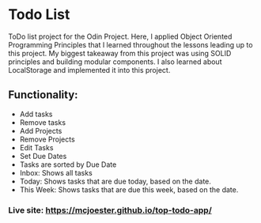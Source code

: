 # Todo List 

ToDo list project for the Odin Project. Here, I applied Object Oriented Programming Principles that I learned throughout the lessons leading up to this project. My biggest takeaway from this project was using SOLID principles and building modular components. I also learned about LocalStorage and implemented it into this project.

## Functionality:
- Add tasks
- Remove tasks
- Add Projects
- Remove Projects
- Edit Tasks
- Set Due Dates
- Tasks are sorted by Due Date
- Inbox: Shows all tasks
- Today: Shows tasks that are due today, based on the date.
- This Week: Shows tasks that are due this week, based on the date. 

### Live site: https://mcjoester.github.io/top-todo-app/

